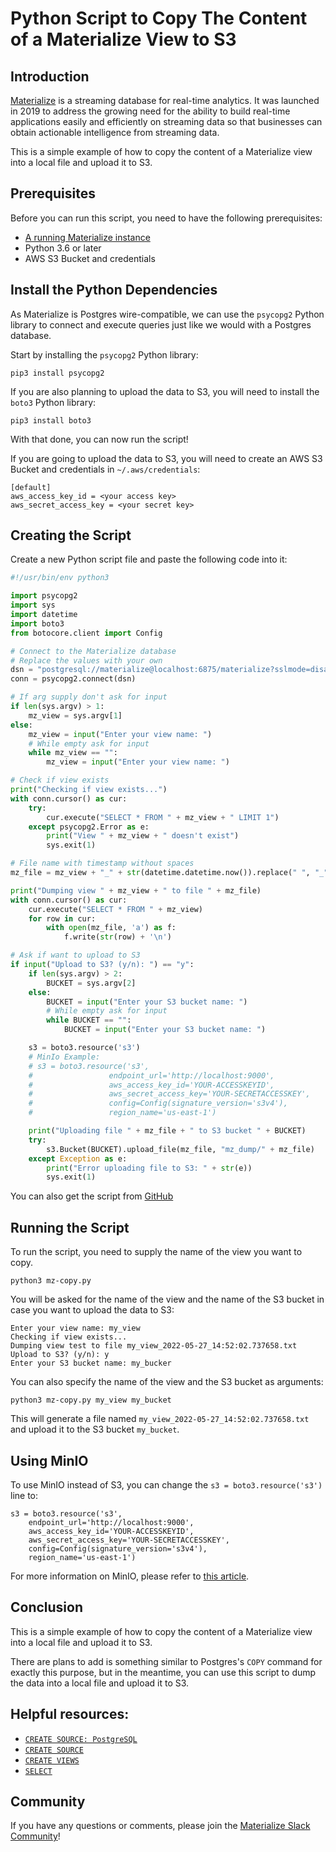 # Python Script to Copy The Content of a Materialize View to S3

## Introduction

[Materialize](https://materialize.com?utm_source=bobbyiliev) is a streaming database for real-time analytics. It was launched in 2019 to address the growing need for the ability to build real-time applications easily and efficiently on streaming data so that businesses can obtain actionable intelligence from streaming data.

This is a simple example of how to copy the content of a Materialize view into a local file and upload it to S3.

## Prerequisites

Before you can run this script, you need to have the following prerequisites:
- [A running Materialize instance](https://materialize.com/docs/install?utm_source=bobbyiliev)
- Python 3.6 or later
- AWS S3 Bucket and credentials

## Install the Python Dependencies

As Materialize is Postgres wire-compatible, we can use the `psycopg2` Python library to connect and execute queries just like we would with a Postgres database.

Start by installing the `psycopg2` Python library:

```
pip3 install psycopg2
```

If you are also planning to upload the data to S3, you will need to install the `boto3` Python library:

```
pip3 install boto3
```

With that done, you can now run the script!

If you are going to upload the data to S3, you will need to create an AWS S3 Bucket and credentials in `~/.aws/credentials`:

```
[default]
aws_access_key_id = <your access key>
aws_secret_access_key = <your secret key>
```

## Creating the Script

Create a new Python script file and paste the following code into it:

```python
#!/usr/bin/env python3

import psycopg2
import sys
import datetime
import boto3
from botocore.client import Config

# Connect to the Materialize database
# Replace the values with your own
dsn = "postgresql://materialize@localhost:6875/materialize?sslmode=disable"
conn = psycopg2.connect(dsn)

# If arg supply don't ask for input
if len(sys.argv) > 1:
    mz_view = sys.argv[1]
else:
    mz_view = input("Enter your view name: ")
    # While empty ask for input
    while mz_view == "":
        mz_view = input("Enter your view name: ")

# Check if view exists
print("Checking if view exists...")
with conn.cursor() as cur:
    try:
        cur.execute("SELECT * FROM " + mz_view + " LIMIT 1")
    except psycopg2.Error as e:
        print("View " + mz_view + " doesn't exist")
        sys.exit(1)

# File name with timestamp without spaces
mz_file = mz_view + "_" + str(datetime.datetime.now()).replace(" ", "_") + ".txt"

print("Dumping view " + mz_view + " to file " + mz_file)
with conn.cursor() as cur:
    cur.execute("SELECT * FROM " + mz_view)
    for row in cur:
        with open(mz_file, 'a') as f:
            f.write(str(row) + '\n')

# Ask if want to upload to S3
if input("Upload to S3? (y/n): ") == "y":
    if len(sys.argv) > 2:
        BUCKET = sys.argv[2]
    else:
        BUCKET = input("Enter your S3 bucket name: ")
        # While empty ask for input
        while BUCKET == "":
            BUCKET = input("Enter your S3 bucket name: ")

    s3 = boto3.resource('s3')
    # MinIo Example:
    # s3 = boto3.resource('s3',
    #                 endpoint_url='http://localhost:9000',
    #                 aws_access_key_id='YOUR-ACCESSKEYID',
    #                 aws_secret_access_key='YOUR-SECRETACCESSKEY',
    #                 config=Config(signature_version='s3v4'),
    #                 region_name='us-east-1')

    print("Uploading file " + mz_file + " to S3 bucket " + BUCKET)
    try:
        s3.Bucket(BUCKET).upload_file(mz_file, "mz_dump/" + mz_file)
    except Exception as e:
        print("Error uploading file to S3: " + str(e))
        sys.exit(1)
```

You can also get the script from [GitHub](https://github.com/bobbyiliev/materialize-tutorials/)

## Running the Script

To run the script, you need to supply the name of the view you want to copy.

```
python3 mz-copy.py
```

You will be asked for the name of the view and the name of the S3 bucket in case you want to upload the data to S3:

```
Enter your view name: my_view
Checking if view exists...
Dumping view test to file my_view_2022-05-27_14:52:02.737658.txt
Upload to S3? (y/n): y
Enter your S3 bucket name: my_bucker
```

You can also specify the name of the view and the S3 bucket as arguments:

```
python3 mz-copy.py my_view my_bucket
```

This will generate a file named `my_view_2022-05-27_14:52:02.737658.txt` and upload it to the S3 bucket `my_bucket`.

## Using MinIO

To use MinIO instead of S3, you can change the `s3 = boto3.resource('s3')` line to:

```
s3 = boto3.resource('s3',
    endpoint_url='http://localhost:9000',
    aws_access_key_id='YOUR-ACCESSKEYID',
    aws_secret_access_key='YOUR-SECRETACCESSKEY',
    config=Config(signature_version='s3v4'),
    region_name='us-east-1')
```

For more information on MinIO, please refer to [this article](https://docs.min.io/docs/python-client-api-reference).

## Conclusion

This is a simple example of how to copy the content of a Materialize view into a local file and upload it to S3.

There are plans to add is something similar to Postgres's `COPY` command for exactly this purpose, but in the meantime, you can use this script to dump the data into a local file and upload it to S3.

## Helpful resources:

* [`CREATE SOURCE: PostgreSQL`](https://materialize.com/docs/sql/create-source/postgres?utm_source=bobbyiliev)
* [`CREATE SOURCE`](https://materialize.com/docs/sql/create-source?utm_source=bobbyiliev)
* [`CREATE VIEWS`](https://materialize.com/docs/sql/create-views?utm_source=bobbyiliev)
* [`SELECT`](https://materialize.com/docs/sql/select?utm_source=bobbyiliev)

## Community

If you have any questions or comments, please join the [Materialize Slack Community](https://materialize.com/s/chat)!